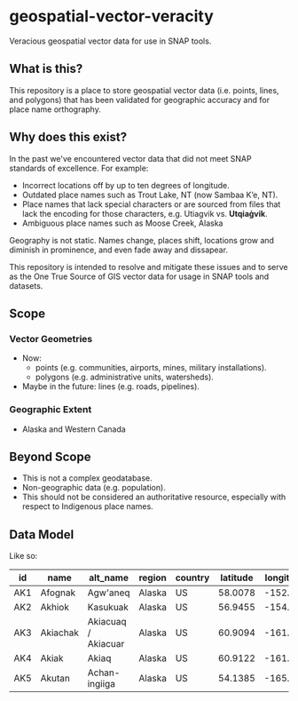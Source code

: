 # geospatial-vector-veracity
Veracious geospatial vector data for use in SNAP tools.

## What is this?
This repository is a place to store geospatial vector data (i.e. points, lines, and polygons) that has been validated for geographic accuracy and for place name orthography.

## Why does this exist?
In the past we've encountered vector data that did not meet SNAP standards of excellence. For example:
 - Incorrect locations off by up to ten degrees of longitude.
 - Outdated place names such as Trout Lake, NT (now Sambaa K’e, NT).
 - Place names that lack special characters or are sourced from files that lack the encoding for those characters, e.g. Utiagvik vs. **Utqiaġvik**.
 - Ambiguous place names such as Moose Creek, Alaska

Geography is not static. Names change, places shift, locations grow and diminish in prominence, and even fade away and dissapear.

This repository is intended to resolve and mitigate these issues and to serve as the One True Source of GIS vector data for usage in SNAP tools and datasets.

## Scope
### Vector Geometries
 - Now:
     + points (e.g. communities, airports, mines, military installations).
     + polygons (e.g. administrative units, watersheds).
 - Maybe in the future: lines (e.g. roads, pipelines).

### Geographic Extent
 - Alaska and Western Canada

## Beyond Scope
 - This is not a complex geodatabase.
 - Non-geographic data (e.g. population).
 - This should not be considered an authoritative resource, especially with respect to Indigenous place names.

## Data Model
Like so:

| id  | name     | alt_name            | region | country | latitude | longitude |
|-----|----------|---------------------|--------|---------|----------|-----------|
| AK1 | Afognak  | Agw'aneq            | Alaska | US      | 58.0078  | -152.768  |
| AK2 | Akhiok   | Kasukuak            | Alaska | US      | 56.9455  | -154.17   |
| AK3 | Akiachak | Akiacuaq / Akiacuar | Alaska | US      | 60.9094  | -161.431  |
| AK4 | Akiak    | Akiaq               | Alaska | US      | 60.9122  | -161.214  |
| AK5 | Akutan   | Achan-ingiiga       | Alaska | US      | 54.1385  | -165.778  |
